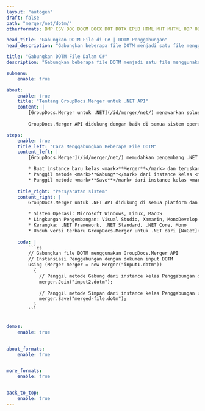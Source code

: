 ```yaml
---
layout: "autogen"
draft: false
path: "merger/net/dotm/"
otherformats: BMP CSV DOC DOCM DOCX DOT DOTX EPUB HTML MHT MHTML ODP ODS ODT OTP OTT PDF PNG POTM POTX PPS PPSM PPSX PPT PPTM PPTX PS RTF TEX TIF TIFF TSV TXT VDX VSDM VSDX VSSM VSSX VSTM VSTX VSX VTX XLAM XLS XLSB XLSM XLSX XLT XLTM XLTX XPS

head_title: "Gabungkan DOTM File di C# | DOTM Penggabungan"
head_description: "Gabungkan beberapa file DOTM menjadi satu file menggunakan C#/.NET merger API. Gabungkan halaman atau rentang halaman tertentu dari berbagai dokumen ke satu dokumen."

title: "Gabungkan DOTM File Dalam C#"
description: "Gabungkan beberapa file DOTM menjadi satu file menggunakan C# merger API. Gabungkan halaman atau rentang halaman yang dipilih dari berbagai dokumen sumber menjadi satu dokumen yang dihasilkan."

submenu:
    enable: true

about:
    enable: true
    title: "Tentang GroupDocs.Merger untuk .NET API"
    content: |
        [GroupDocs.Merger untuk .NET](/id/merger/net/) menawarkan solusi sederhana untuk menggabungkan & membagi dengan aman antara berbagai format dokumen termasuk PDF, Microsoft Office (Word, Excel, PowerPoint, OneNote), OpenDocument, HTML, gambar dan banyak lainnya dalam aplikasi .NET. Dengan menambahkan hanya beberapa baris kode, lakukan beberapa operasi dokumen seperti memindahkan, menghapus, memutar, menukar, mengekstrak, atau mengubah orientasi halaman di dalam dokumen. API penggabungan dokumen juga mendukung pratinjau halaman dokumen sebagai gambar untuk menganalisis struktur dokumen, pemformatan, dan konten pada halaman.
        
        GroupDocs.Merger API didukung dengan baik di semua sistem operasi dan platform utama termasuk .NET Framework, .NET Standard, .NET Core, Mono, dan Xamarin.

steps:
    enable: true
    title_left: "Cara Menggabungkan Beberapa File DOTM"
    content_left: |
        [GroupDocs.Merger](/id/merger/net/) memudahkan pengembang .NET untuk menggabungkan dua atau lebih file DOTM dalam aplikasi mereka dengan menerapkan beberapa langkah mudah.

        * Buat instance baru kelas <mark>**Merger**</mark> dan teruskan jalur dokumen sumber sebagai parameter konstruktor.
        * Panggil metode <mark>**Gabung**</mark> dari instance kelas <mark>**Merger**</mark> dan teruskan jalur dokumen sumber kedua.
        * Panggil metode <mark>**Save**</mark> dari instance kelas <mark>**Merger**</mark> untuk menyimpan dokumen yang digabungkan.
        
    title_right: "Persyaratan sistem"
    content_right: |
        GroupDocs.Merger untuk .NET API didukung di semua platform dan sistem operasi utama. Sebelum menjalankan kode di bawah ini, pastikan Anda telah menginstal prasyarat berikut di sistem Anda.

        * Sistem Operasi: Microsoft Windows, Linux, MacOS
        * Lingkungan Pengembangan: Visual Studio, Xamarin, MonoDevelop
        * Kerangka: .NET Framework, .NET Standard, .NET Core, Mono
        * Unduh versi terbaru GroupDocs.Merger untuk .NET dari [NuGet](https://www.nuget.org/packages/GroupDocs.Merger)
        
    code: |
        ```cs
        // Gabungkan file DOTM menggunakan GroupDocs.Merger API
        // Instansiasi Penggabungan dengan dokumen input DOTM
        using (Merger merger = new Merger("input1.dotm"))
          {
            // Panggil metode Gabung dari instance kelas Penggabungan dan lewati jalur dokumen sumber kedua
            merger.Join("input2.dotm");
            
            // Panggil metode Simpan dari instance kelas Penggabungan untuk menyimpan dokumen yang digabungkan
            merger.Save("merged-file.dotm");
          }
        ```


demos:
    enable: true
        

about_formats:
    enable: true


more_formats:
    enable: true


back_to_top:
    enable: true
---
```

